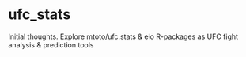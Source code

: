 # ufc_stats
Initial thoughts. Explore mtoto/ufc.stats &amp; elo R-packages as UFC fight analysis &amp; prediction tools
